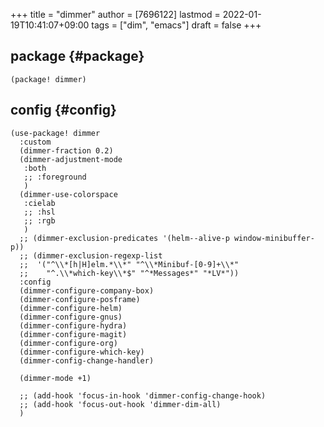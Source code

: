 +++
title = "dimmer"
author = [7696122]
lastmod = 2022-01-19T10:41:07+09:00
tags = ["dim", "emacs"]
draft = false
+++

## package {#package}

```elisp
(package! dimmer)
```


## config {#config}

```elisp
(use-package! dimmer
  :custom
  (dimmer-fraction 0.2)
  (dimmer-adjustment-mode
   :both
   ;; :foreground
   )
  (dimmer-use-colorspace
   :cielab
   ;; :hsl
   ;; :rgb
   )
  ;; (dimmer-exclusion-predicates '(helm--alive-p window-minibuffer-p))
  ;; (dimmer-exclusion-regexp-list
  ;;  '("^\\*[h|H]elm.*\\*" "^\\*Minibuf-[0-9]+\\*"
  ;;    "^.\\*which-key\\*$" "^*Messages*" "*LV*"))
  :config
  (dimmer-configure-company-box)
  (dimmer-configure-posframe)
  (dimmer-configure-helm)
  (dimmer-configure-gnus)
  (dimmer-configure-hydra)
  (dimmer-configure-magit)
  (dimmer-configure-org)
  (dimmer-configure-which-key)
  (dimmer-config-change-handler)

  (dimmer-mode +1)

  ;; (add-hook 'focus-in-hook 'dimmer-config-change-hook)
  ;; (add-hook 'focus-out-hook 'dimmer-dim-all)
  )
```
